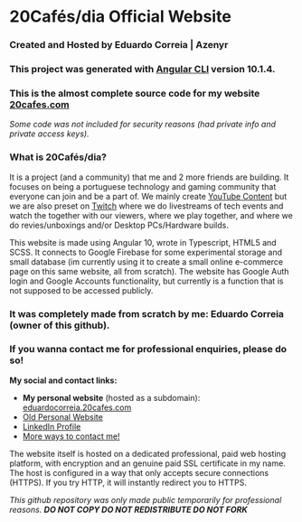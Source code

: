 # 20Cafés/dia Official Website
### Created and Hosted by Eduardo Correia | Azenyr

### This project was generated with [Angular CLI](https://github.com/angular/angular-cli) version 10.1.4.

### This is the almost complete source code for my website [20cafes.com](https://20cafes.com)
*Some code was not included for security reasons (had private info and private access keys).*

### What is 20Cafés/dia?
It is a project (and a community) that me and 2 more friends are building. It focuses on being a portuguese technology and gaming community that everyone can join and be a part of. We mainly create [YouTube Content](https://bit.ly/20cafesyoutube) but we are also preset on [Twitch](https://twitch.tv/20cafespordia) where we do livestreams of tech events and watch the together with our viewers, where we play together, and where we do revies/unboxings and/or Desktop PCs/Hardware builds.

This website is made using Angular 10, wrote in Typescript, HTML5 and SCSS.
It connects to Google Firebase for some experimental storage and small database (im currently using it to create a small online e-commerce page on this same website, all from scratch).
The website has Google Auth login and Google Accounts functionality, but currently is a function that is not supposed to be accessed publicly.

### It was completely made from scratch by me: Eduardo Correia (owner of this github).
### If you wanna contact me for professional enquiries, please do so!
**My social and contact links:**
* **My personal website** (hosted as a subdomain): [eduardocorreia.20cafes.com](eduardocorreia.20cafes.com)
* [Old Personal Website](eduardocorreia.epizy.com)
* [LinkedIn Profile](linkedin.com/in/eduardoxcorreia)
* [More ways to contact me!](http://eduardocorreia.20cafes.com/contactspage)

The website itself is hosted on a dedicated professional, paid web hosting platform, with encryption and an genuine paid SSL certificate in my name.
The host is configured in a way that only accepts secure connections (HTTPS). If you try HTTP, it will instantly redirect you to HTTPS.

*This github repository was only made public temporarily for professional reasons.*
***DO NOT COPY DO NOT REDISTRIBUTE DO NOT FORK***
